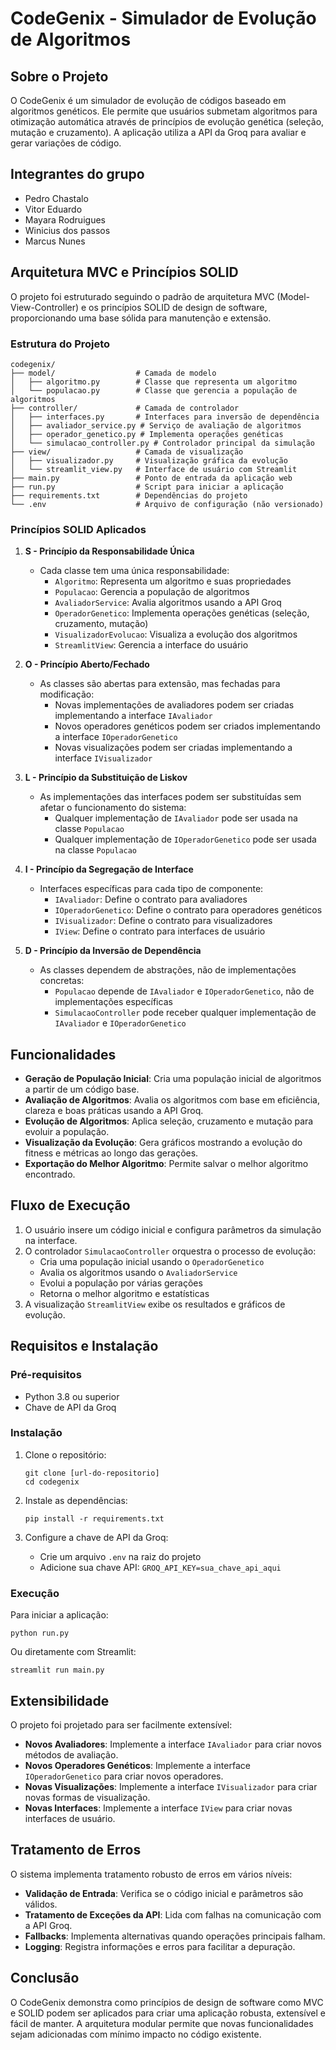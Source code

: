 # CodeGenix - Simulador de Evolução de Algoritmos

## Sobre o Projeto

O CodeGenix é um simulador de evolução de códigos baseado em algoritmos genéticos. Ele permite que usuários submetam algoritmos para otimização automática através de princípios de evolução genética (seleção, mutação e cruzamento). A aplicação utiliza a API da Groq para avaliar e gerar variações de código.

## Integrantes do grupo

- Pedro Chastalo
- Vitor Eduardo
- Mayara Rodruigues
- Winicius dos passos
- Marcus Nunes

## Arquitetura MVC e Princípios SOLID

O projeto foi estruturado seguindo o padrão de arquitetura MVC (Model-View-Controller) e os princípios SOLID de design de software, proporcionando uma base sólida para manutenção e extensão.

### Estrutura do Projeto

```
codegenix/
├── model/                  # Camada de modelo
│   ├── algoritmo.py        # Classe que representa um algoritmo
│   └── populacao.py        # Classe que gerencia a população de algoritmos
├── controller/             # Camada de controlador
│   ├── interfaces.py       # Interfaces para inversão de dependência
│   ├── avaliador_service.py # Serviço de avaliação de algoritmos
│   ├── operador_genetico.py # Implementa operações genéticas
│   └── simulacao_controller.py # Controlador principal da simulação
├── view/                   # Camada de visualização
│   ├── visualizador.py     # Visualização gráfica da evolução
│   └── streamlit_view.py   # Interface de usuário com Streamlit
├── main.py                 # Ponto de entrada da aplicação web
├── run.py                  # Script para iniciar a aplicação
├── requirements.txt        # Dependências do projeto
└── .env                    # Arquivo de configuração (não versionado)
```

### Princípios SOLID Aplicados

1. **S - Princípio da Responsabilidade Única**
   - Cada classe tem uma única responsabilidade:
     - `Algoritmo`: Representa um algoritmo e suas propriedades
     - `Populacao`: Gerencia a população de algoritmos
     - `AvaliadorService`: Avalia algoritmos usando a API Groq
     - `OperadorGenetico`: Implementa operações genéticas (seleção, cruzamento, mutação)
     - `VisualizadorEvolucao`: Visualiza a evolução dos algoritmos
     - `StreamlitView`: Gerencia a interface do usuário

2. **O - Princípio Aberto/Fechado**
   - As classes são abertas para extensão, mas fechadas para modificação:
     - Novas implementações de avaliadores podem ser criadas implementando a interface `IAvaliador`
     - Novos operadores genéticos podem ser criados implementando a interface `IOperadorGenetico`
     - Novas visualizações podem ser criadas implementando a interface `IVisualizador`

3. **L - Princípio da Substituição de Liskov**
   - As implementações das interfaces podem ser substituídas sem afetar o funcionamento do sistema:
     - Qualquer implementação de `IAvaliador` pode ser usada na classe `Populacao`
     - Qualquer implementação de `IOperadorGenetico` pode ser usada na classe `Populacao`

4. **I - Princípio da Segregação de Interface**
   - Interfaces específicas para cada tipo de componente:
     - `IAvaliador`: Define o contrato para avaliadores
     - `IOperadorGenetico`: Define o contrato para operadores genéticos
     - `IVisualizador`: Define o contrato para visualizadores
     - `IView`: Define o contrato para interfaces de usuário

5. **D - Princípio da Inversão de Dependência**
   - As classes dependem de abstrações, não de implementações concretas:
     - `Populacao` depende de `IAvaliador` e `IOperadorGenetico`, não de implementações específicas
     - `SimulacaoController` pode receber qualquer implementação de `IAvaliador` e `IOperadorGenetico`

## Funcionalidades

- **Geração de População Inicial**: Cria uma população inicial de algoritmos a partir de um código base.
- **Avaliação de Algoritmos**: Avalia os algoritmos com base em eficiência, clareza e boas práticas usando a API Groq.
- **Evolução de Algoritmos**: Aplica seleção, cruzamento e mutação para evoluir a população.
- **Visualização da Evolução**: Gera gráficos mostrando a evolução do fitness e métricas ao longo das gerações.
- **Exportação do Melhor Algoritmo**: Permite salvar o melhor algoritmo encontrado.

## Fluxo de Execução

1. O usuário insere um código inicial e configura parâmetros da simulação na interface.
2. O controlador `SimulacaoController` orquestra o processo de evolução:
   - Cria uma população inicial usando o `OperadorGenetico`
   - Avalia os algoritmos usando o `AvaliadorService`
   - Evolui a população por várias gerações
   - Retorna o melhor algoritmo e estatísticas
3. A visualização `StreamlitView` exibe os resultados e gráficos de evolução.

## Requisitos e Instalação

### Pré-requisitos

- Python 3.8 ou superior
- Chave de API da Groq

### Instalação

1. Clone o repositório:
   ```
   git clone [url-do-repositorio]
   cd codegenix
   ```

2. Instale as dependências:
   ```
   pip install -r requirements.txt
   ```

3. Configure a chave de API da Groq:
   - Crie um arquivo `.env` na raiz do projeto
   - Adicione sua chave API: `GROQ_API_KEY=sua_chave_api_aqui`

### Execução

Para iniciar a aplicação:

```
python run.py
```

Ou diretamente com Streamlit:

```
streamlit run main.py
```

## Extensibilidade

O projeto foi projetado para ser facilmente extensível:

- **Novos Avaliadores**: Implemente a interface `IAvaliador` para criar novos métodos de avaliação.
- **Novos Operadores Genéticos**: Implemente a interface `IOperadorGenetico` para criar novos operadores.
- **Novas Visualizações**: Implemente a interface `IVisualizador` para criar novas formas de visualização.
- **Novas Interfaces**: Implemente a interface `IView` para criar novas interfaces de usuário.

## Tratamento de Erros

O sistema implementa tratamento robusto de erros em vários níveis:

- **Validação de Entrada**: Verifica se o código inicial e parâmetros são válidos.
- **Tratamento de Exceções da API**: Lida com falhas na comunicação com a API Groq.
- **Fallbacks**: Implementa alternativas quando operações principais falham.
- **Logging**: Registra informações e erros para facilitar a depuração.

## Conclusão

O CodeGenix demonstra como princípios de design de software como MVC e SOLID podem ser aplicados para criar uma aplicação robusta, extensível e fácil de manter. A arquitetura modular permite que novas funcionalidades sejam adicionadas com mínimo impacto no código existente.
